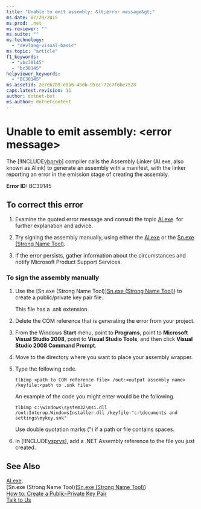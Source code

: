 ```yaml
---
title: "Unable to emit assembly: &lt;error message&gt;"
ms.date: 07/20/2015
ms.prod: .net
ms.reviewer: ""
ms.suite: ""
ms.technology: 
  - "devlang-visual-basic"
ms.topic: "article"
f1_keywords: 
  - "vbc30145"
  - "bc30145"
helpviewer_keywords: 
  - "BC30145"
ms.assetid: 2e7eb2b9-eda6-4bdb-95cc-72c7f0be7528
caps.latest.revision: 11
author: dotnet-bot
ms.author: dotnetcontent
---
```

# Unable to emit assembly: &lt;error message&gt;
The [!INCLUDE[vbprvb](~/includes/vbprvb-md.md)] compiler calls the Assembly Linker (Al.exe, also known as Alink) to generate an assembly with a manifest, with the linker reporting an error in the emission stage of creating the assembly.  
  
 **Error ID:** BC30145  
  
## To correct this error  
  
1.  Examine the quoted error message and consult the topic [Al.exe](../../../framework/tools/al-exe-assembly-linker.md). for further explanation and advice.  
  
2.  Try signing the assembly manually, using either the [Al.exe](../../../framework/tools/al-exe-assembly-linker.md) or the [Sn.exe (Strong Name Tool)](../../../framework/tools/sn-exe-strong-name-tool.md).  
  
3.  If the error persists, gather information about the circumstances and notify Microsoft Product Support Services.  
  
### To sign the assembly manually  
  
1.  Use the [Sn.exe (Strong Name Tool)][Sn.exe (Strong Name Tool)](../../../framework/tools/sn-exe-strong-name-tool.md)) to create a public/private key pair file.  
  
     This file has a .snk extension.  
  
2.  Delete the COM reference that is generating the error from your project.  
  
3.  From the Windows **Start** menu, point to **Programs**, point to **Microsoft Visual Studio 2008**, point to **Visual Studio Tools**, and then click **Visual Studio 2008 Command Prompt**.  
  
4.  Move to the directory where you want to place your assembly wrapper.  
  
5.  Type the following code.  
  
    ```  
    tlbimp <path to COM reference file> /out:<output assembly name> /keyfile:<path to .snk file>  
    ```  
  
     An example of the code you might enter would be the following.  
  
    ```  
    tlbimp c:\windows\system32\msi.dll /out:Interop.WindowsInstaller.dll /keyfile:"c:\documents and settings\mykey.snk"  
    ```  
  
     Use double quotation marks (") if a path or file contains spaces.  
  
6.  In [!INCLUDE[vsprvs](~/includes/vsprvs-md.md)], add a .NET Assembly reference to the file you just created.  
  
## See Also  
 
 [Al.exe](../../../framework/tools/al-exe-assembly-linker.md).  
 [Sn.exe (Strong Name Tool)][Sn.exe (Strong Name Tool)](../../../framework/tools/sn-exe-strong-name-tool.md))  
 [How to: Create a Public-Private Key Pair](../../../framework/app-domains/how-to-create-a-public-private-key-pair.md)  
 [Talk to Us](/visualstudio/ide/talk-to-us)
